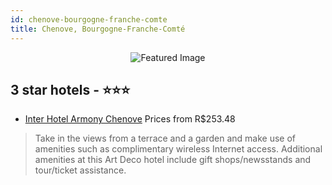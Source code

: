 ```yaml
---
id: chenove-bourgogne-franche-comte
title: Chenove, Bourgogne-Franche-Comté
---
```


<center><img src="https://i.travelapi.com/hotels/1000000/910000/909100/909003/44b51147_z.jpg" alt="Featured Image" /></center>


##  3 star hotels - ⭐️⭐️⭐️

-    [Inter Hotel Armony Chenove](https://us.hurb.com/hotels/chenove/inter-hotel-armony-chenove-JNP-JP761666?cmp=18055) Prices from R$253.48
   > Take in the views from a terrace and a garden and make use of amenities such as complimentary wireless Internet access. Additional amenities at this Art Deco hotel include gift shops/newsstands and tour/ticket assistance.
